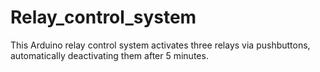 # Relay_control_system
This Arduino relay control system activates three relays via pushbuttons, automatically deactivating them after 5 minutes. 
